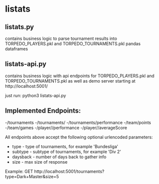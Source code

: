 # listats

## listats.py 
contains business logic to parse tournament results into TORPEDO_PLAYERS.pkl and TORPEDO_TOURNAMENTS.pkl pandas dataframes

## listats-api.py
contains business logic with api endpoints for TORPEDO_PLAYERS.pkl and TORPEDO_TOURNAMENTS.pkl as well as demo server starting at http://localhost:5001/

just run: python3 listats-api.py


## Implemented Endpoints:
-/tournaments
-/tournaments/<tournamentId>
-/tournaments/performance
-/team/points
-/team/games
-/player/<playerName>/performance
-/player/<playerName>/averageScore

All endpoints above accept the following optional urlencoded parameters:
- type - type of tournaments, for example 'Bundesliga'
- subtype - subtype of tournaments, for example 'Div 2'
- daysback - number of days back to gather info
- size - max size of response

Example: 
GET http://localhost:5001/tournaments?type=Dark+Master&size=5

